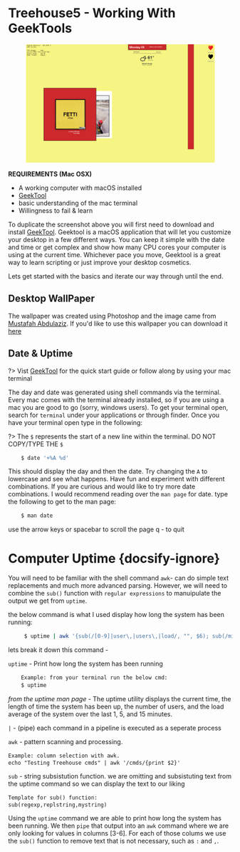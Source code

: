 # Treehouse5 - Working With GeekTools

<figure>
    <img src="media/img/desktopshot.jpeg" alt="Screenshot of Desktop" title="My Desktop">
</figure>

**REQUIREMENTS (Mac OSX)**
* A working computer with macOS installed
* [GeekTool](https://www.tynsoe.org/v2/geektool/documentation/)
* basic understanding of the mac terminal
* Willingness to fail & learn

To duplicate the screenshot above you will first need to download and install [GeekTool](https://www.tynsoe.org/v2/geektool/documentation/). Geektool is a macOS application that will let you customize your desktop in a few different ways. You can keep it simple with the date and time or get complex and show how many CPU cores your computer is using at the current time. Whichever pace you move, Geektool is a great way to learn scripting or just improve your desktop cosmetics. 

Lets get started with the basics and iterate our way through until the end. 

## Desktop WallPaper

The wallpaper was created using Photoshop and the image came from [Mustafah Abdulaziz](http://www.mustafahabdulaziz.com). If you'd like to use this wallpaper you can download it [here](https://imgur.com/a/iwlS20G)

## Date & Uptime

?> Vist [GeekTool](https://www.tynsoe.org/v2/geektool/documentation/) for the quick start guide or follow along by using your mac terminal

The day and date was generated using shell commands via the terminal. Every mac comes with the terminal already installed, so if you are using a mac you are good to go (sorry, windows users). To get your terminal open, search for `terminal` under your applications or through finder. Once you have your terminal open type in the following:

?> The `$` represents the start of a new line within the terminal. DO NOT COPY/TYPE THE `$`

```bash
    $ date '+%A %d'
```
This should display the day and then the date. Try changing the `A` to lowercase and see what happens. Have fun and experiment with different combinations. If you are curious and would like to try more date combinations. I would recommend reading over the `man page` for date. type the following to get to the man page:

```bash
    $ man date
```

use the arrow keys or spacebar to scroll the page
q - to quit

# Computer Uptime {docsify-ignore}

You will need to be familiar with the shell command `awk`- can do simple text replacements and much more advanced parsing. However, we will need to combine the `sub()` function with `regular expressions` to manuipulate the output we get from `uptime`.

the below command is what I used display how long the system has been running:

```bash
     $ uptime | awk '{sub(/[0-9]|user\,|users\,|load/, "", $6); sub(/mins,|min,/, " min", $6); sub(/user\,|users\,/, "", $5); sub(",", " min", $5); sub(":", "h ", $5); sub(/[0-9]/, "", $4); sub(/day,/, " day ", $4); sub(/days,/, " days ", $4); sub(/mins,|min,/, "min", $4); sub("hrs,", "h", $4); sub(":", "h ", $3); sub(",", "min", $3); print "Uptime: " $3$4$5$6}'
```

lets break it down this command -

`uptime` - Print how long the system has been running 

```bash
    Example: from your terminal run the below cmd:
    $ uptime
```

*from the uptime man page* - The uptime utility displays the current time, the length of time the system has been up, the number of users, and the load average of the system over the last 1, 5, and 15 minutes.

` | ` - (pipe) each command in a pipeline is executed as a seperate process

`awk` - pattern scanning and processing.

    Example: column selection with awk. 
    echo "Testing Treehouse cmds" | awk '/cmds/{print $2}'

`sub` - string subsistution function. we are omitting and subsistuting text from the uptime command so we can display the text to our liking 

    Template for sub() function:
    sub(regexp,replstring,mystring)

Using the `uptime` command we are able to print how long the system has been running. We then `pipe` that output into an `awk` command where we are only looking for values in columns [3-6]. For each of those colums we use the `sub()` function to remove text that is not necessary, such as `:` and `,`.
